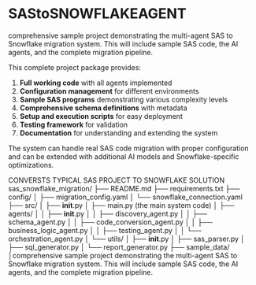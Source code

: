 # SAStoSNOWFLAKEAGENT

comprehensive sample project demonstrating the multi-agent SAS to Snowflake migration system. This will include sample SAS code, the AI agents, and the complete migration pipeline.

This complete project package provides:

1. **Full working code** with all agents implemented
2. **Configuration management** for different environments  
3. **Sample SAS programs** demonstrating various complexity levels
4. **Comprehensive schema definitions** with metadata
5. **Setup and execution scripts** for easy deployment
6. **Testing framework** for validation
7. **Documentation** for understanding and extending the system

The system can handle real SAS code migration with proper configuration and can be extended with additional AI models and Snowflake-specific optimizations.

CONVERSTS TYPICAL SAS PROJECT TO SNOWFLAKE SOLUTION
sas_snowflake_migration/
├── README.md
├── requirements.txt
├── config/
│   ├── migration_config.yaml
│   └── snowflake_connection.yaml
├── src/
│   ├── __init__.py
│   ├── main.py (the main system code)
│   ├── agents/
│   │   ├── __init__.py
│   │   ├── discovery_agent.py
│   │   ├── schema_agent.py
│   │   ├── code_conversion_agent.py
│   │   ├── business_logic_agent.py
│   │   ├── testing_agent.py
│   │   └── orchestration_agent.py
│   └── utils/
│       ├── __init__.py
│       ├── sas_parser.py
│       ├── sql_generator.py
│       └── report_generator.py
├── sample_data/
│comprehensive sample project demonstrating the multi-agent SAS to Snowflake migration system. This will include sample SAS code, the AI agents, and the complete migration pipeline.
